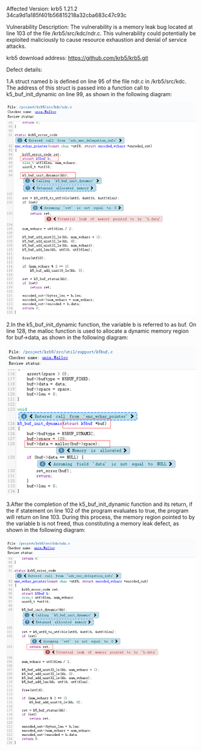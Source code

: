 Affected Version:
krb5 1.21.2 34ca9d1a185f401b56815218a32cba683c47c93c

Vulnerability Description:
The vulnerability is a memory leak bug located at line 103 of the file /krb5/src/kdc/ndr.c. This vulnerability could potentially be exploited maliciously to cause resource exhaustion and denial of service attacks.

krb5 download address:
https://github.com/krb5/krb5.git

Defect details:

1.A struct named b is defined on line 95 of the file ndr.c in /krb5/src/kdc. The address of this struct is passed into a function call to k5_buf_init_dynamic on line 99, as shown in the following diagram:

![image](https://github.com/LuMingYinDetect/krb5_defects/blob/main/krb5_8.png)

2.In the k5_buf_init_dynamic function, the variable b is referred to as buf. On line 128, the malloc function is used to allocate a dynamic memory region for buf->data, as shown in the following diagram:

![image](https://github.com/LuMingYinDetect/krb5_defects/blob/main/krb5_9.png)

3.After the completion of the k5_buf_init_dynamic function and its return, if the if statement on line 102 of the program evaluates to true, the program will return on line 103. During this process, the memory region pointed to by the variable b is not freed, thus constituting a memory leak defect, as shown in the following diagram:

![image](https://github.com/LuMingYinDetect/krb5_defects/blob/main/krb5_10.png)
